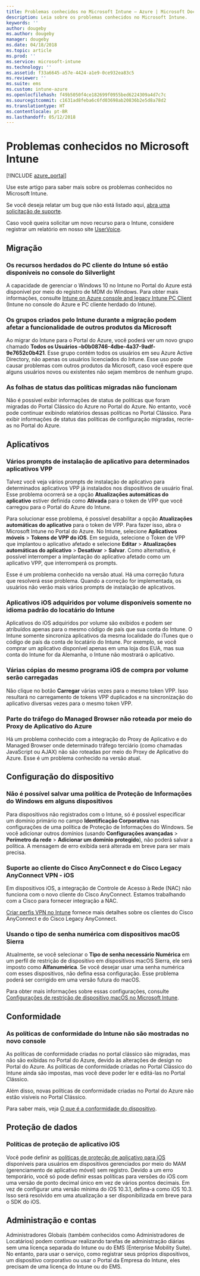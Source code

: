 ```yaml
---
title: Problemas conhecidos no Microsoft Intune – Azure | Microsoft Docs
description: Leia sobre os problemas conhecidos no Microsoft Intune.
keywords: ''
author: dougeby
ms.author: dougeby
manager: dougeby
ms.date: 04/18/2018
ms.topic: article
ms.prod: ''
ms.service: microsoft-intune
ms.technology: ''
ms.assetid: f33a6645-a57e-4424-a1e9-0ce932ea83c5
ms.reviewer: ''
ms.suite: ems
ms.custom: intune-azure
ms.openlocfilehash: f49b5050f4ce182699f0955bed6224309a4d7c7c
ms.sourcegitcommit: c1631ad8feba6c6fd03698ab20836b2e5d8a78d2
ms.translationtype: HT
ms.contentlocale: pt-BR
ms.lasthandoff: 05/12/2018
---
```

# <a name="known-issues-in-microsoft-intune"></a>Problemas conhecidos no Microsoft Intune


[!INCLUDE [azure_portal](./includes/azure_portal.md)]

Use este artigo para saber mais sobre os problemas conhecidos no Microsoft Intune.

Se você deseja relatar um bug que não está listado aqui, [abra uma solicitação de suporte](get-support.md).

Caso você queira solicitar um novo recurso para o Intune, considere registrar um relatório em nosso site [UserVoice](https://microsoftintune.uservoice.com/forums/291681-ideas/category/189016-azure-admin-console).

## <a name="migration"></a>Migração

### <a name="intune-legacy-pc-client-features-are-only-available-in-the-silverlight-console"></a>Os recursos herdados do PC cliente do Intune só estão disponíveis no console do Silverlight

A capacidade de gerenciar o Windows 10 no Intune no Portal do Azure está disponível por meio do registro de MDM do Windows. Para obter mais informações, consulte [Intune on Azure console and legacy Intune PC Client](https://docs.microsoft.com/intune-classic/deploy-use/intune-on-azure) (Intune no console do Azure e PC cliente herdado do Intune).

### <a name="groups-created-by-intune-during-migration-might-affect-functionality-of-other-microsoft-products"></a>Os grupos criados pelo Intune durante a migração podem afetar a funcionalidade de outros produtos da Microsoft

Ao migrar do Intune para o Portal do Azure, você poderá ver um novo grupo chamado **Todos os Usuários –b0b08746-4dbe-4a37-9adf-9e7652c0b421**. Esse grupo contém todos os usuários em seu Azure Active Directory, não apenas os usuários licenciados do Intune. Esse uso pode causar problemas com outros produtos da Microsoft, caso você espere que alguns usuários novos ou existentes não sejam membros de nenhum grupo.

### <a name="status-blades-for-migrated-policies-do-not-work"></a>As folhas de status das políticas migradas não funcionam

Não é possível exibir informações de status de políticas que foram migradas do Portal Clássico do Azure no Portal do Azure. No entanto, você pode continuar exibindo relatórios dessas políticas no Portal Clássico. Para exibir informações de status das políticas de configuração migradas, recrie-as no Portal do Azure.

## <a name="apps"></a>Aplicativos


### <a name="multiple-app-install-prompts-for-certain-vpp-apps"></a>Vários prompts de instalação de aplicativo para determinados aplicativos VPP
Talvez você veja vários prompts de instalação de aplicativo para determinados aplicativos VPP já instalados nos dispositivos de usuário final. Esse problema ocorrerá se a opção **Atualizações automáticas do aplicativo** estiver definida como **Ativada** para o token de VPP que você carregou para o Portal do Azure do Intune.    

Para solucionar esse problema, é possível desabilitar a opção **Atualizações automáticas do aplicativo** para o token de VPP. Para fazer isso, abra o Microsoft Intune no Portal do Azure. No Intune, selecione **Aplicativos móveis** > **Tokens de VPP do iOS**. Em seguida, selecione o Token de VPP que implantou o aplicativo afetado e selecione **Editar** > **Atualizações automáticas do aplicativo** > **Desativar** > **Salvar**. Como alternativa, é possível interromper a implantação do aplicativo afetado como um aplicativo VPP, que interromperá os prompts.    

Esse é um problema conhecido na versão atual. Há uma correção futura que resolverá esse problema. Quando a correção for implementada, os usuários não verão mais vários prompts de instalação de aplicativos.

### <a name="ios-volume-purchased-apps-only-available-in-default-intune-tenant-language"></a>Aplicativos iOS adquiridos por volume disponíveis somente no idioma padrão do locatário do Intune
Aplicativos do iOS adquiridos por volume são exibidos e podem ser atribuídos apenas para o mesmo código de país que sua conta do Intune. O Intune somente sincroniza aplicativos da mesma localidade do iTunes que o código de país da conta de locatário do Intune. Por exemplo, se você comprar um aplicativo disponível apenas em uma loja dos EUA, mas sua conta do Intune for da Alemanha, o Intune não mostrará o aplicativo.

### <a name="multiple-copies-of-the-same-ios-volume-purchase-program-are-uploaded"></a>Várias cópias do mesmo programa iOS de compra por volume serão carregadas
Não clique no botão **Carregar** várias vezes para o mesmo token VPP. Isso resultará no carregamento de tokens VPP duplicados e na sincronização do aplicativo diversas vezes para o mesmo token VPP.

### <a name="some-managed-browser-traffic-not-routed-through-azure-app-proxy----2463492---"></a>Parte do tráfego do Managed Browser não roteada por meio do Proxy de Aplicativo do Azure <!-- 2463492 -->
Há um problema conhecido com a integração do Proxy de Aplicativo e do Managed Browser onde determinado tráfego terciário (como chamadas JavaScript ou AJAX) não são roteadas por meio do Proxy de Aplicativo do Azure. Esse é um problema conhecido na versão atual.  

<!-- ## Groups -->

## <a name="device-configuration"></a>Configuração do dispositivo

### <a name="you-cannot-save-a-windows-information-protection-policy-for-some-devices"></a>Não é possível salvar uma política de Proteção de Informações do Windows em alguns dispositivos

Para dispositivos não registrados com o Intune, só é possível especificar um domínio primário no campo **Identificação Corporativa** nas configurações de uma política de Proteção de Informações do Windows.
Se você adicionar outros domínios (usando **Configurações avançadas** > **Perímetro da rede** > **Adicionar um domínio protegido**), não poderá salvar a política. A mensagem de erro exibida será alterada em breve para ser mais precisa.

### <a name="cisco-anyconnect-and-cisco-legacy-anyconnect-vpn-client-support---ios"></a>Suporte ao cliente do Cisco AnyConnect e do Cisco Legacy AnyConnect VPN - iOS

Em dispositivos iOS, a integração de Controle de Acesso à Rede (NAC) não funciona com o novo cliente do Cisco AnyConnect. Estamos trabalhando com a Cisco para fornecer integração a NAC.

[Criar perfis VPN no Intune](vpn-settings-ios.md) fornece mais detalhes sobre os clientes do Cisco AnyConnect e do Cisco Legacy AnyConnect.

### <a name="using-the-numeric-password-type-with-macos-sierra-devices"></a>Usando o tipo de senha numérica com dispositivos macOS Sierra

Atualmente, se você selecionar o **Tipo de senha necessário** **Numérica** em um perfil de restrição de dispositivo em dispositivos macOS Sierra, ele será imposto como **Alfanumérica**. Se você desejar usar uma senha numérica com esses dispositivos, não defina essa configuração.
Esse problema poderá ser corrigido em uma versão futura do macOS.

Para obter mais informações sobre essas configurações, consulte [Configurações de restrição de dispositivo macOS no Microsoft Intune](device-restrictions-macos.md).

## <a name="compliance"></a>Conformidade

### <a name="compliance-policies-from-intune-do-not-show-up-in-new-console"></a>As políticas de conformidade do Intune não são mostradas no novo console

As políticas de conformidade criadas no portal clássico são migradas, mas não são exibidas no Portal do Azure, devido às alterações de design no Portal do Azure. As políticas de conformidade criadas no Portal Clássico do Intune ainda são impostas, mas você deve poder ler e editá-las no Portal Clássico.

Além disso, novas políticas de conformidade criadas no Portal do Azure não estão visíveis no Portal Clássico.

Para saber mais, veja [O que é a conformidade do dispositivo](device-compliance.md).

<!-- ## Enrollment -->


## <a name="data-protection"></a>Proteção de dados

### <a name="ios-app-protection-policies"></a>Políticas de proteção de aplicativo iOS

Você pode definir as [políticas de proteção de aplicativo para iOS](app-protection-policy-settings-ios.md) disponíveis para usuários em dispositivos gerenciados por meio do MAM (gerenciamento de aplicativo móvel) sem registro. Devido a um erro temporário, você só pode definir essas políticas para versões do iOS com uma versão de ponto decimal único em vez de vários pontos decimais. Em vez de configurar uma versão mínima do iOS 10.3.1, defina-a como iOS 10.3. Isso será resolvido em uma atualização a ser disponibilizada em breve para o SDK do iOS.


## <a name="administration-and-accounts"></a>Administração e contas

Administradores Globais (também conhecidos como Administradores de Locatários) podem continuar realizando tarefas de administração diárias sem uma licença separada do Intune ou do EMS (Enterprise Mobility Suite). No entanto, para usar o serviço, como registrar seus próprios dispositivos, um dispositivo corporativo ou usar o Portal da Empresa do Intune, eles precisam de uma licença do Intune ou do EMS.

<!-- ## Additional items -->
